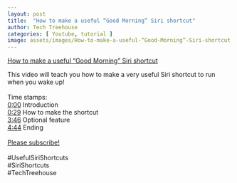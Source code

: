 ```yaml
---
layout: post
title:  "How to make a useful “Good Morning” Siri shortcut"
author: Tech Treehouse
categories: [ Youtube, tutorial ]
image: assets/images/How-to-make-a-useful-“Good-Morning”-Siri-shortcut.jpg
---
```


[How to make a useful “Good Morning” Siri shortcut](https://youtube.com/watch?v=Sdz9vfhinbY)

This video will teach you how to make a very useful Siri shortcut to run when you wake up!<br><br>Time stamps:<br>[0:00](https://youtube.com/watch?v=Sdz9vfhinbY&t=0) Introduction<br>[0:29](https://youtube.com/watch?v=Sdz9vfhinbY&t=29) How to make the shortcut<br>[3:46](https://youtube.com/watch?v=Sdz9vfhinbY&t=226) Optional feature<br>[4:44](https://youtube.com/watch?v=Sdz9vfhinbY&t=284) Ending<br><br>[Please subscribe!](https://youtube.com/techtreehouse/?sub_confirmation=1)<br><br>#UsefulSiriShortcuts<br>#SiriShortcuts<br>#TechTreehouse
